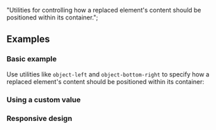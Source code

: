 "Utilities for controlling how a replaced element's content should be positioned within its container.";

<ApiTable
  rows=
/>

## Examples

### Basic example

Use utilities like `object-left` and `object-bottom-right` to specify how a replaced element's content should be positioned within its container:

### Using a custom value

### Responsive design
